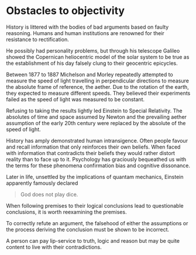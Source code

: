 # Obstacles to objectivity

History is littered with the bodies of bad arguments based on faulty reasoning.
Humans and human institutions are renowned for their resistance to
rectification. 

He possibly had personality problems, but through his telescope Galileo showed
the Copernican heliocentric model of the solar system to be true as the
establishment of his day falsely clung to their geocentric epicycles.

Between 1877 to 1887 Michelson and Morley repeatedly attempted to measure the
speed of light travelling in perpendicular directions to measure the absolute
frame of reference, the aether. Due to the rotation of the earth, they expected
to measure different speeds. They believed their experiments failed as the speed
of light was measured to be constant. 

Refusing to taking the results lightly led Einstein to Special Relativity. The
absolutes of time and space assumed by Newton and the prevailing aether
assumption of the early 20th century were replaced by the absolute of the speed
of light.

History has amply demonstrated human intransigence. Often people favour and
recall information that only reinforces their own beliefs. When faced with
information that contradicts their beliefs they would rather distort reality
than to face up to it. Psychology has graciously bequeathed us with the terms
for these phenomena confirmation bias and cognitive dissonance.


Later in life, unsettled by the implications of quantam mechanics, Einstein
apparently famously declared

> God does not play dice.

When following premises to their logical conclusions lead to questionable
conclusions, it is worth reexamining the premises.

To correctly refute an argument, the falsehood of either the assumptions or the
process deriving the conclusion must be shown to be incorrect.

A person can pay lip-service to truth, logic and reason but may be quite
content to live with their contradictions.

